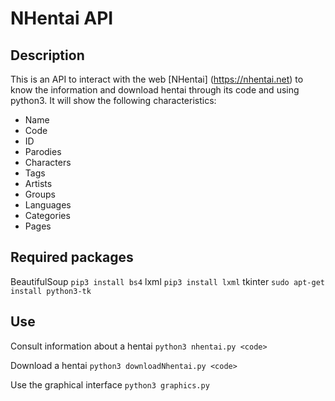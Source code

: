 # NHentai API
## Description
This is an API to interact with the web [NHentai] (https://nhentai.net) to know the information and download hentai through its code and using python3. It will show the following characteristics:
- Name
- Code
- ID
- Parodies
- Characters
- Tags
- Artists
- Groups
- Languages
- Categories
- Pages

## Required packages
BeautifulSoup
`pip3 install bs4`
lxml
`pip3 install lxml`
tkinter
`sudo apt-get install python3-tk`

## Use
Consult information about a hentai
`python3 nhentai.py <code>`

Download a hentai
`python3 downloadNhentai.py <code>`
    
Use the graphical interface
`python3 graphics.py`
